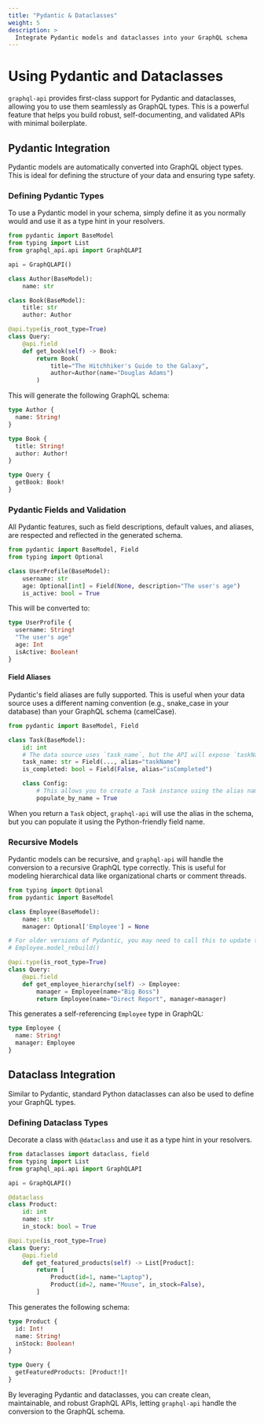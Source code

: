 ```yaml
---
title: "Pydantic & Dataclasses"
weight: 5
description: >
  Integrate Pydantic models and dataclasses into your GraphQL schema
---
```


# Using Pydantic and Dataclasses

`graphql-api` provides first-class support for Pydantic and dataclasses, allowing you to use them seamlessly as GraphQL types. This is a powerful feature that helps you build robust, self-documenting, and validated APIs with minimal boilerplate.

## Pydantic Integration

Pydantic models are automatically converted into GraphQL object types. This is ideal for defining the structure of your data and ensuring type safety.

### Defining Pydantic Types

To use a Pydantic model in your schema, simply define it as you normally would and use it as a type hint in your resolvers.

```python
from pydantic import BaseModel
from typing import List
from graphql_api.api import GraphQLAPI

api = GraphQLAPI()

class Author(BaseModel):
    name: str

class Book(BaseModel):
    title: str
    author: Author

@api.type(is_root_type=True)
class Query:
    @api.field
    def get_book(self) -> Book:
        return Book(
            title="The Hitchhiker's Guide to the Galaxy",
            author=Author(name="Douglas Adams")
        )
```

This will generate the following GraphQL schema:

```graphql
type Author {
  name: String!
}

type Book {
  title: String!
  author: Author!
}

type Query {
  getBook: Book!
}
```

### Pydantic Fields and Validation

All Pydantic features, such as field descriptions, default values, and aliases, are respected and reflected in the generated schema.

```python
from pydantic import BaseModel, Field
from typing import Optional

class UserProfile(BaseModel):
    username: str
    age: Optional[int] = Field(None, description="The user's age")
    is_active: bool = True
```

This will be converted to:

```graphql
type UserProfile {
  username: String!
  "The user's age"
  age: Int
  isActive: Boolean!
}
```

#### Field Aliases

Pydantic's field aliases are fully supported. This is useful when your data source uses a different naming convention (e.g., snake_case in your database) than your GraphQL schema (camelCase).

```python
from pydantic import BaseModel, Field

class Task(BaseModel):
    id: int
    # The data source uses `task_name`, but the API will expose `taskName`.
    task_name: str = Field(..., alias="taskName")
    is_completed: bool = Field(False, alias="isCompleted")

    class Config:
        # This allows you to create a Task instance using the alias names.
        populate_by_name = True
```

When you return a `Task` object, `graphql-api` will use the alias in the schema, but you can populate it using the Python-friendly field name.

### Recursive Models

Pydantic models can be recursive, and `graphql-api` will handle the conversion to a recursive GraphQL type correctly. This is useful for modeling hierarchical data like organizational charts or comment threads.

```python
from typing import Optional
from pydantic import BaseModel

class Employee(BaseModel):
    name: str
    manager: Optional['Employee'] = None

# For older versions of Pydantic, you may need to call this to update the forward reference.
# Employee.model_rebuild()

@api.type(is_root_type=True)
class Query:
    @api.field
    def get_employee_hierarchy(self) -> Employee:
        manager = Employee(name="Big Boss")
        return Employee(name="Direct Report", manager=manager)
```

This generates a self-referencing `Employee` type in GraphQL:

```graphql
type Employee {
  name: String!
  manager: Employee
}
```

## Dataclass Integration

Similar to Pydantic, standard Python dataclasses can also be used to define your GraphQL types.

### Defining Dataclass Types

Decorate a class with `@dataclass` and use it as a type hint in your resolvers.

```python
from dataclasses import dataclass, field
from typing import List
from graphql_api.api import GraphQLAPI

api = GraphQLAPI()

@dataclass
class Product:
    id: int
    name: str
    in_stock: bool = True

@api.type(is_root_type=True)
class Query:
    @api.field
    def get_featured_products(self) -> List[Product]:
        return [
            Product(id=1, name="Laptop"),
            Product(id=2, name="Mouse", in_stock=False),
        ]
```

This generates the following schema:

```graphql
type Product {
  id: Int!
  name: String!
  inStock: Boolean!
}

type Query {
  getFeaturedProducts: [Product!]!
}
```

By leveraging Pydantic and dataclasses, you can create clean, maintainable, and robust GraphQL APIs, letting `graphql-api` handle the conversion to the GraphQL schema.